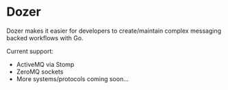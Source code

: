 Dozer
=====

Dozer makes it easier for developers to create/maintain complex messaging
backed workflows with Go.

Current support:

-   ActiveMQ via Stomp
-   ZeroMQ sockets
-   More systems/protocols coming soon...
